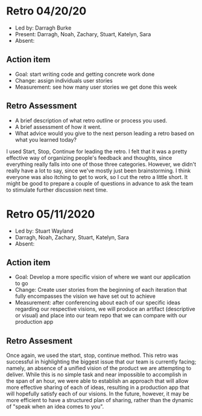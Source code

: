 # Retro 04/20/20

* Led by: Darragh Burke
* Present: Darragh, Noah, Zachary, Stuart, Katelyn, Sara
* Absent: 

## Action item

* Goal: start writing code and getting concrete work done
* Change: assign individuals user stories
* Measurement: see how many user stories we get done this week



## Retro Assessment

* A brief description of what retro outline or process you used.
* A brief assessment of how it went.
* What advice would you give to the next person leading a retro
  based on what you learned today?

I used Start, Stop, Continue for leading the retro. I felt that it was a pretty effective way of organizing people's feedback and thoughts, since everything really falls into one of those three categories. However, we didn't really have a lot to say, since we've mostly just been brainstorming. I think everyone was also itching to get to work, so I cut the retro a little short. It might be good to prepare a couple of questions in advance to ask the team to stimulate further discussion next time.


# Retro 05/11/2020

* Led by: Stuart Wayland
* Darragh, Noah, Zachary, Stuart, Katelyn, Sara
* Absent: 

## Action item

* Goal: Develop a more specific vision of where we want our application to go
* Change: Create user stories from the beginning of each iteration that fully encompasses the vision we have set out to achieve
* Measurement: after conferencing about each of our specific ideas regarding our respective visions, we will produce an artifact (descriptive or visual) and place into our team repo that we can compare with our production app

## Retro Assesment 

Once again, we used the start, stop, continue method. This retro was successful in highlighting the biggest issue that our team is currently facing; namely, an absence of a unified vision of the product we are attempting to deliver. While this is no simple task and near impossible to accomplish in the span of an hour, we were able to establish an approach that will allow more effective sharing of each of ideas, resulting in a production app that will hopefully satisfy each of our visions. In the future, however, it may be more efficient to have a structured plan of sharing, rather than the dynamic of "speak when an idea comes to you". 
